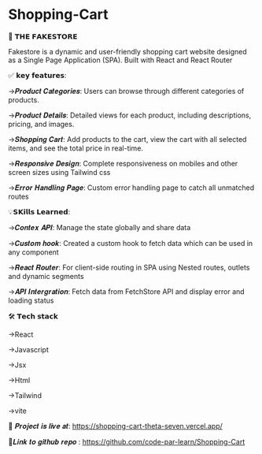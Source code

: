 # Shopping-Cart
🛒 𝗧𝗛𝗘 𝗙𝗔𝗞𝗘𝗦𝗧𝗢𝗥𝗘

 Fakestore is a dynamic and user-friendly shopping cart website designed as a Single Page Application (SPA). Built with React and React Router



✅ 𝗸𝗲𝘆 𝗳𝗲𝗮𝘁𝘂𝗿𝗲𝘀:

->𝑷𝒓𝒐𝒅𝒖𝒄𝒕 𝑪𝒂𝒕𝒆𝒈𝒐𝒓𝒊𝒆𝒔: Users can browse through different categories of products.

->𝑷𝒓𝒐𝒅𝒖𝒄𝒕 𝑫𝒆𝒕𝒂𝒊𝒍𝒔: Detailed views for each product, including descriptions, pricing, and images.

->𝑺𝒉𝒐𝒑𝒑𝒊𝒏𝒈 𝑪𝒂𝒓𝒕: Add products to the cart, view the cart with all selected items, and see the total price in real-time.

->𝑹𝒆𝒔𝒑𝒐𝒏𝒔𝒊𝒗𝒆 𝑫𝒆𝒔𝒊𝒈𝒏: Complete responsiveness on mobiles and other screen sizes using Tailwind css

->𝑬𝒓𝒓𝒐𝒓 𝑯𝒂𝒏𝒅𝒍𝒊𝒏𝒈 𝑷𝒂𝒈𝒆: Custom error handling page to catch all unmatched routes



💡𝗦𝗞𝗶𝗹𝗹𝘀 𝗟𝗲𝗮𝗿𝗻𝗲𝗱:

->𝑪𝒐𝒏𝒕𝒆𝒙 𝑨𝑷𝑰: Manage the state globally and share data

->𝑪𝒖𝒔𝒕𝒐𝒎 𝒉𝒐𝒐𝒌: Created a custom hook to fetch data which can be used in any component

->𝑹𝒆𝒂𝒄𝒕 𝑹𝒐𝒖𝒕𝒆𝒓: For client-side routing in SPA using Nested routes, outlets and dynamic segments

->𝑨𝑷𝑰 𝑰𝒏𝒕𝒆𝒓𝒈𝒓𝒂𝒕𝒊𝒐𝒏:  Fetch data from FetchStore API and display error and loading status



🛠️ 𝗧𝗲𝗰𝗵 𝘀𝘁𝗮𝗰𝗸

->React

->Javascript

->Jsx

->Html

->Tailwind

->vite



🚀 𝑷𝒓𝒐𝒋𝒆𝒄𝒕 𝒊𝒔 𝒍𝒊𝒗𝒆 𝒂𝒕: https://shopping-cart-theta-seven.vercel.app/



🔗𝑳𝒊𝒏𝒌 𝒕𝒐 𝒈𝒊𝒕𝒉𝒖𝒃 𝒓𝒆𝒑𝒐 : https://github.com/code-par-learn/Shopping-Cart
